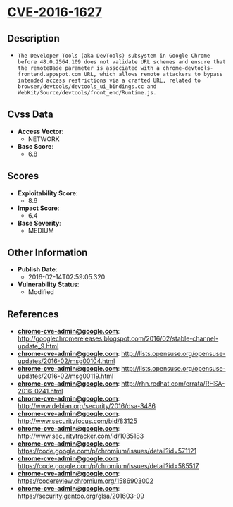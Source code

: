 
# [CVE-2016-1627](http://googlechromereleases.blogspot.com/2016/02/stable-channel-update_9.html)

## Description

- `The Developer Tools (aka DevTools) subsystem in Google Chrome before 48.0.2564.109 does not validate URL schemes and ensure that the remoteBase parameter is associated with a chrome-devtools-frontend.appspot.com URL, which allows remote attackers to bypass intended access restrictions via a crafted URL, related to browser/devtools/devtools_ui_bindings.cc and WebKit/Source/devtools/front_end/Runtime.js.`

## Cvss Data

- **Access Vector**:
  - NETWORK
- **Base Score**:
  - 6.8

## Scores

- **Exploitability Score**:
  - 8.6
- **Impact Score**:
  - 6.4
- **Base Severity**:
  - MEDIUM

## Other Information

- **Publish Date**:
  - 2016-02-14T02:59:05.320
- **Vulnerability Status**:
  - Modified

## References

- **chrome-cve-admin@google.com**: http://googlechromereleases.blogspot.com/2016/02/stable-channel-update_9.html
- **chrome-cve-admin@google.com**: http://lists.opensuse.org/opensuse-updates/2016-02/msg00104.html
- **chrome-cve-admin@google.com**: http://lists.opensuse.org/opensuse-updates/2016-02/msg00119.html
- **chrome-cve-admin@google.com**: http://rhn.redhat.com/errata/RHSA-2016-0241.html
- **chrome-cve-admin@google.com**: http://www.debian.org/security/2016/dsa-3486
- **chrome-cve-admin@google.com**: http://www.securityfocus.com/bid/83125
- **chrome-cve-admin@google.com**: http://www.securitytracker.com/id/1035183
- **chrome-cve-admin@google.com**: https://code.google.com/p/chromium/issues/detail?id=571121
- **chrome-cve-admin@google.com**: https://code.google.com/p/chromium/issues/detail?id=585517
- **chrome-cve-admin@google.com**: https://codereview.chromium.org/1586903002
- **chrome-cve-admin@google.com**: https://security.gentoo.org/glsa/201603-09
